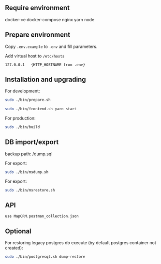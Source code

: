 Require environment
-------------------

docker-ce
docker-compose
nginx
yarn
node

Prepare environment
-------------------

Copy `.env.example` to `.env` and fill parameters.

Add virtual host to `/etc/hosts`

```
127.0.0.1   {HTTP_HOSTNAME from .env}
```

Installation and upgrading
--------------------------

For development:
```bash
sudo ./bin/prepare.sh
 
sudo ./bin/frontend.sh yarn start
```

For production:
```bash
sudo ./bin/build
```

DB import/export
--------------------------

backup path: /dump.sql

For export:
```bash
sudo ./bin/msdump.sh
```

For export:
```bash
sudo ./bin/msrestore.sh
```

API
--------------------------

```
use MapCRM.postman_collection.json
```

Optional
--------

For restoring legacy postgres db execute (by default postgres container not created):
```bash
sudo ./bin/postgresql.sh dump-restore
```
